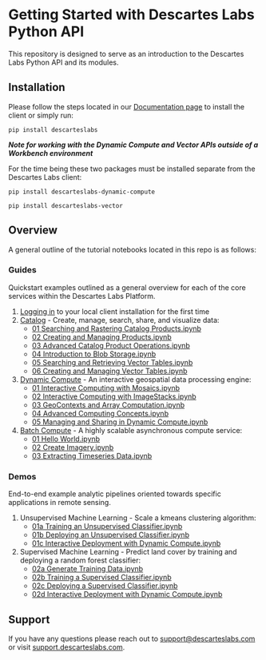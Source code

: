 # Getting Started with Descartes Labs Python API

This repository is designed to serve as an introduction to the Descartes Labs Python API and its modules.

## Installation

Please follow the steps located in our [Documentation page](https://docs.descarteslabs.com/installation.html) to install the client or simply run:

    pip install descarteslabs

**_Note for working with the Dynamic Compute and Vector APIs outside of a Workbench environment_**

For the time being these two packages must be installed separate from the Descartes Labs client:

    pip install descarteslabs-dynamic-compute

    pip install descarteslabs-vector

## Overview

A general outline of the tutorial notebooks located in this repo is as follows:

### Guides

Quickstart examples outlined as a general overview for each of the core services within the Descartes Labs Platform.

1. [Logging in](guides/01%20Logging%20In.ipynb) to your local client installation for the first time
2. [Catalog](https://docs.descarteslabs.com/descarteslabs/catalog/readme.html) - Create, manage, search, share, and visualize data:
   - [01 Searching and Rastering Catalog Products.ipynb](guides/catalog/01%20Searching%20and%20Rastering%20Catalog%20Products.ipynb)
   - [02 Creating and Managing Products.ipynb](guides/catalog/02%20Creating%20and%20Managing%20Products.ipynb)
   - [03 Advanced Catalog Product Operations.ipynb](guides/catalog/03%20Advanced%20Catalog%20Product%20Operations.ipynb)
   - [04 Introduction to Blob Storage.ipynb](guides/catalog/04%20Introduction%20to%20Blob%20Storage.ipynb)
   - [05 Searching and Retrieving Vector Tables.ipynb](guides/catalog/05%20Searching%20and%20Retrieving%20Vector%20Tables.ipynb)
   - [06 Creating and Managing Vector Tables.ipynb](guides/catalog/06%20Creating%20and%20Managing%20Vector%20Tables.ipynb)
3. [Dynamic Compute](https://docs.descarteslabs.com/api/dynamic-compute.html) - An interactive geospatial data processing engine:
   - [01 Interactive Computing with Mosaics.ipynb](guides/dynamic-compute/01%20Interactive%20Computing%20with%20Mosaics.ipynb)
   - [02 Interactive Computing with ImageStacks.ipynb](guides/dynamic-compute/02%20Interactive%20Computing%20with%20ImageStacks.ipynb)
   - [03 GeoContexts and Array Computation.ipynb](guides/dynamic-compute/03%20GeoContexts%20and%20Array%20Computation.ipynb)
   - [04 Advanced Computing Concepts.ipynb](guides/dynamic-compute/04%20Advanced%20Computing%20Concepts.ipynb)
   - [05 Managing and Sharing in Dynamic Compute.ipynb](guides/dynamic-compute/05%20Managing%20and%20Sharing%20in%20Dynamic%20Compute.ipynb)
4. [Batch Compute](https://docs.descarteslabs.com/descarteslabs/compute/readme.html) - A highly scalable asynchronous compute service:
   - [01 Hello World.ipynb](guides/batch-compute/01%20Hello%20World.ipynb)
   - [02 Create Imagery.ipynb](guides/batch-compute/02%20Create%20Imagery.ipynb)
   - [03 Extracting Timeseries Data.ipynb](guides/batch-compute/03%20Extracting%20Timeseries%20Data.ipynb)

### Demos

End-to-end example analytic pipelines oriented towards specific applications in remote sensing.

1. Unsupervised Machine Learning - Scale a kmeans clustering algorithm:
   - [01a Training an Unsupervised Classifier.ipynb](demos/01%20Unsupervised%20Classification/01a%20Training%20an%20Unsupervised%20Classifier.ipynb)
   - [01b Deploying an Unsupervised Classifier.ipynb](demos/01%20Unsupervised%20Classification/01b%20Deploying%20an%20Unsupervised%20Classifier.ipynb)
   - [01c Interactive Deployment with Dynamic Compute.ipynb](demos/01%20Unsupervised%20Classification/01c%20Interactive%20Deployment%20with%20Dynamic%20Compute.ipynb)
2. Supervised Machine Learning - Predict land cover by training and deploying a random forest classifier:
   - [02a Generate Training Data.ipynb](demos/02%20Supervised%20Classification/02a%20Generate%20Training%20Data.ipynb)
   - [02b Training a Supervised Classifier.ipynb](demos/02%20Supervised%20Classification/02b%20Training%20a%20Supervised%20Classifier.ipynb)
   - [02c Deploying a Supervised Classifier.ipynb](demos/02%20Supervised%20Classification/02c%20Deploying%20a%20Supervised%20Classifier.ipynb)
   - [02d Interactive Deployment with Dynamic Compute.ipynb](demos/02%20Supervised%20Classification/02d%20Interactive%20Deployment%20with%20Dynamic%20Compute.ipynb)

## Support

If you have any questions please reach out to [support@descarteslabs.com](support@descarteslabs.com) or visit [support.descarteslabs.com](https://support.descarteslabs.com).
